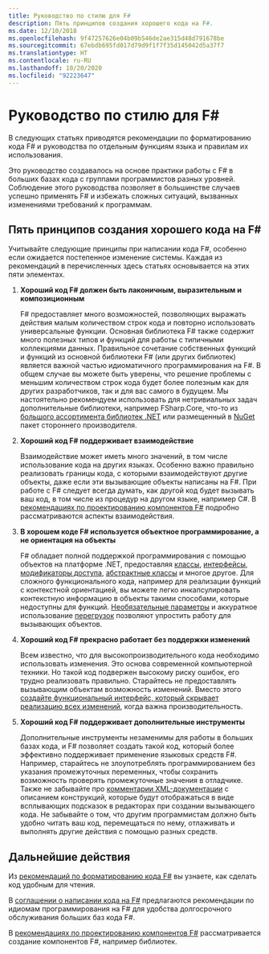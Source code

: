 ```yaml
---
title: Руководство по стилю для F#
description: Пять принципов создания хорошего кода на F#.
ms.date: 12/10/2018
ms.openlocfilehash: 9f47257626e04b09b546de2ae315d48d791678be
ms.sourcegitcommit: 67ebdb695fd017d79d9f1f7f35d145042d5a37f7
ms.translationtype: HT
ms.contentlocale: ru-RU
ms.lasthandoff: 10/20/2020
ms.locfileid: "92223647"
---
```

# <a name="f-style-guide"></a>Руководство по стилю для F#

В следующих статьях приводятся рекомендации по форматированию кода F# и руководства по отдельным функциям языка и правилам их использования.

Это руководство создавалось на основе практики работы с F# в больших базах кода с группами программистов разных уровней. Соблюдение этого руководства позволяет в большинстве случаев успешно применять F# и избежать сложных ситуаций, вызванных изменениями требований к программам.

## <a name="five-principles-of-good-f-code"></a>Пять принципов создания хорошего кода на F#

Учитывайте следующие принципы при написании кода F#, особенно если ожидается постепенное изменение системы. Каждая из рекомендаций в перечисленных здесь статьях основывается на этих пяти элементах.

1. **Хороший код F# должен быть лаконичным, выразительным и композиционным**

    F# предоставляет много возможностей, позволяющих выражать действия малым количеством строк кода и повторно использовать универсальные функции. Основная библиотека F# также содержит много полезных типов и функций для работы с типичными коллекциями данных. Правильное сочетание собственных функций и функций из основной библиотеки F# (или других библиотек) является важной частью идиоматичного программирования на F#. В общем случае вы можете быть уверены, что решение проблемы с меньшим количеством строк кода будет более полезным как для других разработчиков, так и для вас самого в будущем. Мы настоятельно рекомендуем использовать для нетривиальных задач дополнительные библиотеки, например FSharp.Core, что-то из [большого ассортимента библиотек .NET](../../../api/index.md) или размещенный в [NuGet](https://www.nuget.org/) пакет стороннего производителя.

2. **Хороший код F# поддерживает взаимодействие**

    Взаимодействие может иметь много значений, в том числе использование кода на других языках. Особенно важно правильно реализовать границы кода, с которыми взаимодействуют другие объекты, даже если эти вызывающие объекты написаны на F#. При работе с F# следует всегда думать, как другой код будет вызывать ваш код, в том числе из процедур на другом языке, например C#. В [рекомендациях по проектированию компонентов F#](component-design-guidelines.md) подробно рассматриваются аспекты взаимодействия.

3. **В хорошем коде F# используется объектное программирование, а не ориентация на объекты**

    F# обладает полной поддержкой программирования с помощью объектов на платформе .NET, предоставляя [классы](../language-reference/classes.md), [интерфейсы](../language-reference/interfaces.md), [модификаторы доступа](../language-reference/access-control.md), [абстрактные классы](../language-reference/abstract-classes.md) и многое другое. Для сложного функционального кода, например для реализации функций с контекстной ориентацией, вы можете легко инкапсулировать контекстную информацию в объекты такими способами, которые недоступны для функций. [Необязательные параметры](../language-reference/members/methods.md#optional-arguments) и аккуратное использование [перегрузок](../language-reference/members/methods.md#overloaded-methods) позволяют упростить работу для вызывающих объектов.

4. **Хороший код F# прекрасно работает без поддержки изменений**

    Всем известно, что для высокопроизводительного кода необходимо использовать изменения. Это основа современной компьютерной техники. Но такой код подвержен высокому риску ошибок, его трудно реализовать правильно. Старайтесь не предоставлять вызывающим объектам возможность изменений. Вместо этого [создайте функциональный интерфейс, который скрывает реализацию всех изменений](conventions.md#performance), когда важна производительность.

5. **Хороший код F# поддерживает дополнительные инструменты**

    Дополнительные инструменты незаменимы для работы в больших базах кода, и F# позволяет создать такой код, который более эффективно поддерживает применение языковых средств F#. Например, старайтесь не злоупотреблять программированием без указания промежуточных переменных, чтобы сохранить возможность проверять промежуточные значения в отладчике. Также не забывайте про [комментарии XML-документации](../language-reference/xml-documentation.md) с описанием конструкций, которые будут отображаться в виде всплывающих подсказок в редакторах при создании вызывающего кода. Не забывайте о том, что другим программистам должно быть удобно читать ваш код, перемещаться по нему, отлаживать и выполнять другие действия с помощью разных средств.

## <a name="next-steps"></a>Дальнейшие действия

Из [рекомендаций по форматированию кода F#](formatting.md) вы узнаете, как сделать код удобным для чтения.

В [соглашении о написании кода на F#](conventions.md) предлагаются рекомендации по идиомам программирования на F# для удобства долгосрочного обслуживания больших баз кода F#.

В [рекомендациях по проектированию компонентов F#](component-design-guidelines.md) рассматривается создание компонентов F#, например библиотек.
